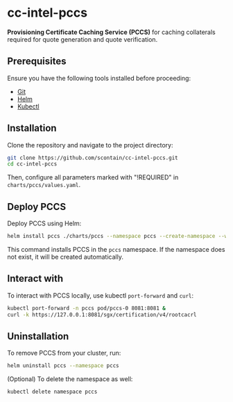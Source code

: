 # cc-intel-pccs

**Provisioning Certificate Caching Service (PCCS)** for caching collaterals required for quote generation and quote verification.

## Prerequisites

Ensure you have the following tools installed before proceeding:

- [Git](https://git-scm.com/downloads)
- [Helm](https://helm.sh/docs/intro/install/)
- [Kubectl](https://kubernetes.io/docs/setup/)

## Installation

Clone the repository and navigate to the project directory:

```bash
git clone https://github.com/scontain/cc-intel-pccs.git
cd cc-intel-pccs
```

Then, configure all parameters marked with "!REQUIRED" in `charts/pccs/values.yaml`.

## Deploy PCCS

Deploy PCCS using Helm:

```bash
helm install pccs ./charts/pccs --namespace pccs --create-namespace --wait
```

This command installs PCCS in the `pccs` namespace. If the namespace does not exist, it will be created automatically.

## Interact with

To interact with PCCS locally, use kubectl `port-forward` and `curl`:

```bash
kubectl port-forward -n pccs pod/pccs-0 8081:8081 &
curl -k https://127.0.0.1:8081/sgx/certification/v4/rootcacrl
```

## Uninstallation

To remove PCCS from your cluster, run:

```bash
helm uninstall pccs --namespace pccs
```

(Optional) To delete the namespace as well:

```bash
kubectl delete namespace pccs
```
